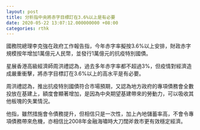 ```yaml
---
layout: post
title: 分析指中央將赤字目標訂在3.6%以上是有必要
date: 2020-05-22 13:07:12.000000000 +08:00
categories: rthk
---
```


國務院總理李克強在政府工作報告指，今年赤字率擬按3.6%以上安排，財政赤字規模按年增加1萬億元人民幣，並發行1萬億元的抗疫特別國債。

星展香港高級經濟師周洪禮認為，過去多年赤字率都不超過3%，但疫情對經濟造成嚴重衝擊，將赤字目標訂在3.6%以上的高水平是有必要。

周洪禮認為，推出抗疫特別國債符合市場預期，又認為地方政府的專項債務會全數投放在基建上，額度會顯著增加，是因為中央期望基建帶來的勞動力，可以吸收其他板塊的失業情況。

他指，雖然措施會令債務提升，但相信只是一次性，加上內地儲蓄率高，不會令專項債務帶來危機，亦相信比2008年金融海嘯時大刀闊斧救市更有效穩定經濟。
